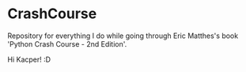 # CrashCourse

Repository for everything I do while going through Eric Matthes's book 'Python Crash Course - 2nd Edition'.

Hi Kacper! :D
